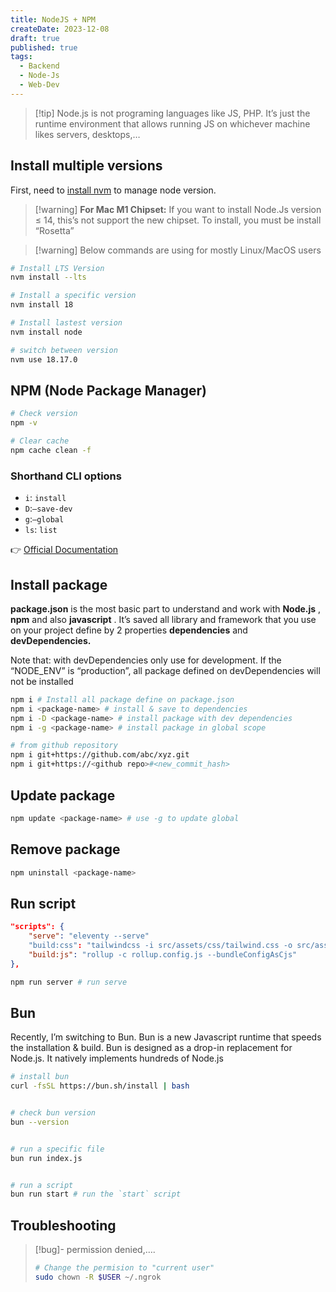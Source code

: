 ```yaml
---
title: NodeJS + NPM
createDate: 2023-12-08
draft: true
published: true
tags:
  - Backend
  - Node-Js
  - Web-Dev
---
```

> [!tip] Node.js is not programing languages like JS, PHP. It’s just the runtime environment that allows running JS on whichever machine likes servers, desktops,…

## Install multiple versions

First, need to [install nvm](https://github.com/nvm-sh/nvm) to manage node version.

> [!warning] **For Mac M1 Chipset:** If you want to install Node.Js version ≤ 14, this’s not support the new chipset. To install, you must be install “Rosetta”
  
> [!warning] Below commands are using for mostly Linux/MacOS users

```bash
# Install LTS Version
nvm install --lts
```

```bash
# Install a specific version
nvm install 18
```

```bash
# Install lastest version
nvm install node
```

```bash
# switch between version
nvm use 18.17.0
```

## NPM (Node Package Manager)


```bash
# Check version
npm -v
```

```bash
# Clear cache
npm cache clean -f
```

### Shorthand CLI options

- `i`: `install`
- `D`:`—save-dev`
- `g`:`—global`
- `ls`: `list`

👉 [Official Documentation](https://docs.npmjs.com/)

## Install package

**package.json** is the most basic part to understand and work with **Node.js** , **npm** and also **javascript** . It’s saved all library and framework that you use on your project define by 2 properties **dependencies** and **devDependencies.**

Note that: with devDependencies only use for development. If the “NODE_ENV” is “production”, all package defined on devDependencies will not be installed

```bash
npm i # Install all package define on package.json
npm i <package-name> # install & save to dependencies
npm i -D <package-name> # install package with dev dependencies
npm i -g <package-name> # install package in global scope
```

```bash
# from github repository
npm i git+https://github.com/abc/xyz.git
npm i git+https://<github repo>#<new_commit_hash>
```

## Update package

```bash
npm update <package-name> # use -g to update global
```

## Remove package

```bash
npm uninstall <package-name>
```

## Run script

```json title="package.json"
"scripts": {
	"serve": "eleventy --serve"
	"build:css": "tailwindcss -i src/assets/css/tailwind.css -o src/assets/css/main.css --postcss",
	"build:js": "rollup -c rollup.config.js --bundleConfigAsCjs"
},
```

```bash
npm run server # run serve
```
  
## Bun

Recently, I’m switching to Bun. Bun is a new Javascript runtime that speeds the installation & build. Bun is designed as a drop-in replacement for Node.js. It natively implements hundreds of Node.js

```bash
# install bun
curl -fsSL https://bun.sh/install | bash
```

```bash

# check bun version
bun --version
```

```bash

# run a specific file
bun run index.js
```

```bash

# run a script
bun run start # run the `start` script
```

## Troubleshooting

> [!bug]- permission denied,….
> ```bash
> # Change the permision to "current user"
> sudo chown -R $USER ~/.ngrok
> ```